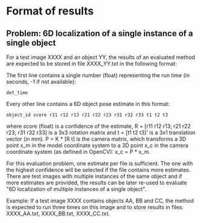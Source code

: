 # Format of results

## Problem: 6D localization of a single instance of a single object

For a test image XXXX and an object YY, the results of an evaluated method are
expected to be stored in file XXXX_YY.txt in the following format:

The first line contains a single number (float) representing the run time
(in seconds, -1 if not available):

```
det_time
```

Every other line contains a 6D object pose estimate in this format:

```
object_id score r11 r12 r13 r21 r22 r23 r31 r32 r33 t1 t2 t3
```

where score (float) is a confidence of the estimate, R = [r11 r12 r13;
r21 r22 r23; r31 r32 r33] is a 3x3 rotation matrix and t = [t1 t2 t3]' is
a 3x1 translation vector (in mm). P = K * [R t] is the camera matrix, which
transforms a 3D point x\_m in the model coordinate system to a 3D point x\_c
in the camera coordinate system (as defined in OpenCV): x\_c = P * x\_m.

For this evaluation problem, one estimate per file is sufficient. The one with
the highest confidence will be selected if the file contains more estimates.
There are test images with multiple instances of the same object and if more
estimates are provided, the results can be later re-used to evaluate
"6D localization of multiple instances of a single object".

Example: If a test image XXXX contains objects AA, BB and CC, the method is
expected to run three times on this image and to store results in files:
XXXX_AA.txt, XXXX_BB.txt, XXXX_CC.txt.
